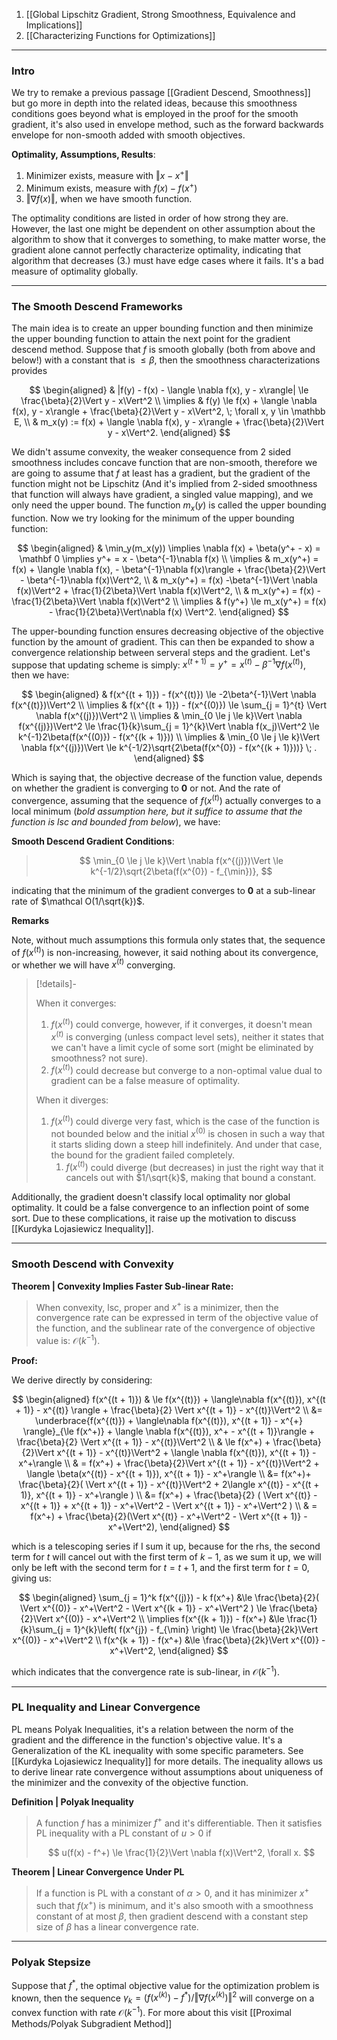 1. [[Global Lipschitz Gradient, Strong Smoothness, Equivalence and Implications]]
2. [[Characterizing Functions for Optimizations]]

---
### **Intro**

We try to remake a previous passage [[Gradient Descend, Smoothness]] but go more in depth into the related ideas, because this smoothness conditions goes beyond what is employed in the proof for the smooth gradient, it's also used in envelope method, such as the forward backwards envelope for non-smooth added with smooth objectives. 

**Optimality, Assumptions, Results**: 

1. Minimizer exists, measure with  $\Vert x - x^+\Vert$
2. Minimum exists, measure with $f(x) - f(x^+)$ 
3. $\Vert \nabla f(x)\Vert$, when we have smooth function. 

The optimality conditions are listed in order of how strong they are. However, the last one might be dependent on other assumption about the algorithm to show that it converges to something, to make matter worse, the gradient alone cannot perfectly characterize optimality, indicating that algorithm that decreases (3.) must have edge cases where it fails. It's a bad measure of optimality globally.

---
### **The Smooth Descend Frameworks**

The main idea is to create an upper bounding function and then minimize the upper bounding function to attain the next point for the gradient descend method. Suppose that $f$ is smooth globally (both from above and below!) with a constant that is $\le \beta$, then the smoothness characterizations provides

$$
\begin{aligned}
    & |f(y) - f(x) - \langle \nabla f(x), y - x\rangle| \le \frac{\beta}{2}\Vert y - x\Vert^2
    \\
    \implies
    & f(y) \le f(x) + \langle \nabla f(x), y - x\rangle + \frac{\beta}{2}\Vert y - x\Vert^2, \; \forall x, y \in \mathbb E,
    \\
    & m_x(y) := f(x) + \langle \nabla f(x), y - x\rangle + \frac{\beta}{2}\Vert y - x\Vert^2. 
\end{aligned}
$$

We didn't assume convexity, the weaker consequence from 2 sided smoothness includes concave function that are non-smooth, therefore we are going to assume that $f$ at least has a gradient, but the gradient of the function might not be Lipschitz (And it's implied from 2-sided smoothness that function will always have gradient, a singled value mapping), and we only need the upper bound. The function $m_x(y)$ is called the upper bounding function. Now we try looking for the minimum of the upper bounding function: 

$$
\begin{aligned}
    & \min_y(m_x(y)) \implies
    \nabla f(x) + \beta(y^+ - x) = \mathbf 0 \implies y^+ = x - \beta^{-1}\nabla f(x)
    \\
    \implies &
    m_x(y^+) = f(x) + \langle \nabla f(x), - \beta^{-1}\nabla f(x)\rangle + \frac{\beta}{2}\Vert  - \beta^{-1}\nabla f(x)\Vert^2, 
    \\
    & 
    m_x(y^+) = f(x) -\beta^{-1}\Vert \nabla f(x)\Vert^2 + \frac{1}{2\beta}\Vert \nabla f(x)\Vert^2, 
    \\
    & 
    m_x(y^+) = f(x) - \frac{1}{2\beta}\Vert \nabla f(x)\Vert^2
    \\
    \implies
    & 
    f(y^+) \le m_x(y^+) = f(x) - \frac{1}{2\beta}\Vert\nabla f(x) \Vert^2. 
\end{aligned}
$$

The upper-bounding function ensures decreasing objective of the objective function by the amount of gradient. This can then be expanded to show a convergence relationship between serveral steps and the gradient. Let's suppose that updating scheme is simply: $x^{(t + 1)} = y^+ = x^{(t)} - \beta^{-1}\nabla f(x^{(t)})$, then we have: 

$$
\begin{aligned}
    & f(x^{(t + 1)}) - f(x^{(t)}) \le -2\beta^{-1}\Vert \nabla f(x^{(t)})\Vert^2
    \\
    \implies &
    f(x^{(t + 1)}) - f(x^{(0)}) \le 
    \sum_{j = 1}^{t} \Vert \nabla f(x^{(j)})\Vert^2
    \\
    \implies
    & 
    \min_{0 \le j \le k}\Vert \nabla f(x^{(j)})\Vert^2 \le 
    \frac{1}{k}\sum_{j = 1}^{k}\Vert \nabla f(x_j)\Vert^2
    \le k^{-1}2\beta(f(x^{(0)}) - f(x^{(k + 1)}))
    \\
    \implies & \min_{0 \le j \le k}\Vert \nabla f(x^{(j)})\Vert \le
    k^{-1/2}\sqrt{2\beta(f(x^{0}) - f(x^{(k + 1)}))} \; .
\end{aligned}
$$

Which is saying that, the objective decrease of the function value, depends on whether the gradient is converging to $\mathbf{0}$ or not. And the rate of convergence, assuming that the sequence of $f(x^{(t)})$ actually converges to a local minimum (*bold assumption here, but it suffice to assume that the function is lsc and bounded from below*), we have: 


**Smooth Descend Gradient Conditions**: 
> $$
> \min_{0 \le j \le k}\Vert \nabla f(x^{(j)})\Vert \le k^{-1/2}\sqrt{2\beta(f(x^{0}) - f_{\min})}, 
> $$

indicating that the minimum of the gradient converges to $\mathbf 0$ at a sub-linear rate of $\mathcal O(1/\sqrt{k})$. 

**Remarks**

Note, without much assumptions this formula only states that, the sequence of $f(x^{(t)})$ is non-increasing, however, it said nothing about its convergence, or whether we will have $x^{(t)}$ converging. 

> [!details]-
> 
> When it converges:
>    1. $f(x^{(t)})$ could converge, however, if it converges, it doesn't mean $x^{(t)}$ is converging (unless compact level sets), neither it states that we can't have a limit cycle of some sort (might be eliminated by smoothness? not sure). 
>    2. $f(x^{(t)})$ could decrease but converge to a non-optimal value dual to gradient can be a false measure of optimality. 
> 
> When it diverges:
> 1. $f(x^{(t)})$ could diverge very fast, which is the case of the function is not bounded below and the initial $x^{(0)}$ is chosen in such a way that it starts sliding down a steep hill indefinitely. And under that case, the bound for the gradient failed completely. 
>    1. $f(x^{(t)})$ could diverge (but decreases) in just the right way that it cancels out with $1/\sqrt{k}$, making that bound a constant. 

Additionally, the gradient doesn't classify local optimality nor global optimality. It could be a false convergence to an inflection point of some sort. Due to these complications, it raise up the motivation to discuss [[Kurdyka Lojasiewicz Inequality]]. 

---
### **Smooth Descend with Convexity**

**Theorem | Convexity Implies Faster Sub-linear Rate:**

> When convexity, lsc, proper and $x^+$ is a minimizer, then the convergence rate can be expressed in term of the objective value of the function, and the sublinear rate of the convergence of objective value is: $\mathcal O(k^{-1})$. 

**Proof:**

We derive directly by considering: 

$$
\begin{aligned}
    f(x^{(t + 1)}) 
    & \le 
    f(x^{(t)}) + \langle\nabla f(x^{(t)}), x^{(t + 1)} - x^{(t)} \rangle + \frac{\beta}{2}
    \Vert x^{(t + 1)} - x^{(t)}\Vert^2
    \\
    &= 
    \underbrace{f(x^{(t)}) + \langle\nabla f(x^{(t)}), x^{(t + 1)} - x^{+} \rangle}_{\le f(x^+)}
    + 
    \langle \nabla f(x^{(t)}), x^+ - x^{(t + 1)}\rangle
    + \frac{\beta}{2}
    \Vert x^{(t + 1)} - x^{(t)}\Vert^2
    \\
    & \le 
    f(x^+) + 
    \frac{\beta}{2}\Vert x^{(t + 1)} - x^{(t)}\Vert^2 + \langle \nabla f(x^{(t)}), x^{(t + 1)} - x^+\rangle
    \\
    & = 
    f(x^+) + \frac{\beta}{2}\Vert x^{(t + 1)} - x^{(t)}\Vert^2 +
    \langle \beta(x^{(t)} - x^{(t + 1)}), x^{(t + 1)} - x^+\rangle
    \\
    &= 
    f(x^+)+ \frac{\beta}{2}(
        \Vert x^{(t + 1)} - x^{(t)}\Vert^2 +
        2\langle x^{(t)} - x^{(t + 1)}, x^{(t + 1)} - x^+\rangle
    )
    \\
    &= f(x^+) + 
    \frac{\beta}{2}
    (
        \Vert x^{(t)} - x^{(t + 1)} + x^{(t + 1)} - x^+\Vert^2 - \Vert x^{(t + 1)} - x^+\Vert^2
    )
    \\
    & = f(x^+) + \frac{\beta}{2}(\Vert x^{(t)} - x^+\Vert^2  - \Vert x^{(t + 1)} - x^+\Vert^2), 
\end{aligned}
$$

which is a telescoping series if I sum it up, because for the rhs, the second term for $t$ will cancel out with the first term of $k - 1$, as we sum it up, we will only be left with the second term for $t = t + 1$, and the first term for $t = 0$, giving us: 

$$
\begin{aligned}
    \sum_{j = 1}^k f(x^{(j)}) - k f(x^+) 
    &\le 
    \frac{\beta}{2}(
        \Vert x^{(0)} - x^+\Vert^2 - \Vert x^{(k + 1)} - x^+\Vert^2
    ) \le \frac{\beta}{2}\Vert x^{(0)} - x^+\Vert^2
    \\
    \implies
    f(x^{(k + 1)}) - f(x^+) 
    &\le 
    \frac{1}{k}\sum_{j = 1}^{k}\left(
        f(x^{j}) - f_{\min}
    \right) \le \frac{\beta}{2k}\Vert x^{(0)} - x^+\Vert^2
    \\
    f(x^{k + 1}) - f(x^+) 
    &\le 
    \frac{\beta}{2k}\Vert x^{(0)} - x^+\Vert^2, 
\end{aligned}
$$

which indicates that the convergence rate is sub-linear, in $\mathcal O(k^{-1})$. 

---
### **PL Inequality and Linear Convergence**

PL means Polyak Inequalities, it's a relation between the norm of the gradient and the difference in the function's objective value. It's a Generalization of the KL inequality with some specific parameters. See [[Kurdyka Lojasiewicz Inequality]] for more details. The inequality allows us to derive linear rate convergence without assumptions about uniqueness of the minimizer and the convexity of the objective function. 

**Definition | Polyak Inequality**

> A function $f$ has a minimizer $f^+$ and it's differentiable. Then it satisfies PL inequality with a PL constant of $u > 0$ if 
> 
> $$
> u(f(x) - f^+) \le \frac{1}{2}\Vert \nabla f(x)\Vert^2, \forall x. 
> $$

**Theorem | Linear Convergence Under PL** 

> If a function is PL with a constant of $\alpha > 0$, and it has minimizer $x^+$ such that $f(x^+)$ is minimum, and it's also smooth with a smoothness constant of at most $\beta$, then gradient descend with a constant step size of $\beta$ has a linear convergence rate. 

---
### **Polyak Stepsize**

Suppose that $f^*$, the optimal objective value for the optimization problem is known, then the sequence $\gamma_k = (f(x^{(k)}) - f^*)/\Vert \nabla f(x^{(k)})\Vert^2$ will converge on a convex function with rate $\mathcal O(k^{-1})$. For more about this visit [[Proximal Methods/Polyak Subgradient Method]]
